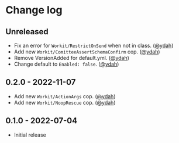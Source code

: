 # Change log

## Unreleased

- Fix an error for `Workit/RestrictOnSend` when not in class. ([@ydah])
- Add new `Workit/ComitteeAssertSchemaConfirm` cop. ([@ydah])
- Remove VersionAdded for default.yml. ([@ydah])
- Change default to `Enabled: false`. ([@ydah])

## 0.2.0 - 2022-11-07

- Add new `Workit/ActionArgs` cop. ([@ydah])
- Add new `Workit/NoopRescue` cop. ([@ydah])

## 0.1.0 - 2022-07-04

- Initial release

<!-- Contributors -->

[@ydah]: https://github.com/ydah
